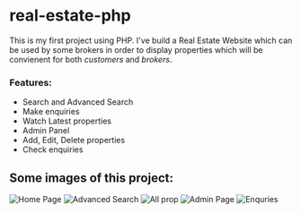 # real-estate-php

This is my first project using PHP. I've build a Real Estate Website which can be used by some brokers in order to display properties which will be convienent for both *customers* and *brokers*.
### Features:
* Search and Advanced Search
* Make enquiries
* Watch Latest properties
* Admin Panel
* Add, Edit, Delete properties
* Check enquiries

## Some images of this project:
![Home Page](https://imgur.com/4tA100P.png)
![Advanced Search](https://imgur.com/jhbRtwa.png)
![All prop](https://imgur.com/bARFULz.png)
![Admin Page](https://imgur.com/nXXL0Vu.png)
![Enquries](https://imgur.com/MSyKb0p.png)
